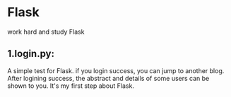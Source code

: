 # Flask
work hard and study Flask

## 1.login.py:
  A simple test for Flask.
  if you login success, you can jump to another blog. After logining success, the abstract and details of some users can be shown to you.
  It's my first step about Flask.
